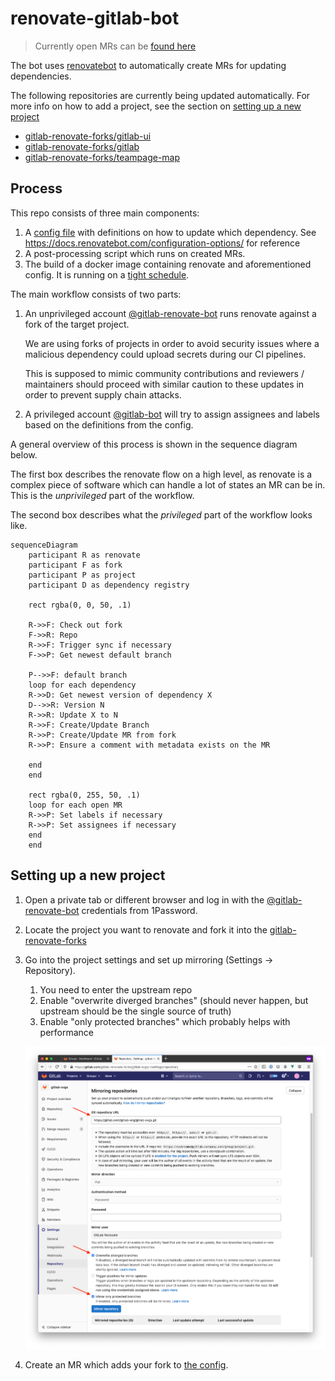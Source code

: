 # renovate-gitlab-bot

> Currently open MRs can be [found here](https://gitlab.com/dashboard/merge_requests?scope=all&utf8=%E2%9C%93&state=opened&author_username=gitlab-renovate-bot)

The bot uses [renovatebot](https://github.com/renovatebot/renovate) to
automatically create MRs for updating dependencies.

The following repositories are currently being updated automatically.
For more info on how to add a project, see the section on [setting up a new project](#setting-up-a-new-project)

<!-- rep -->

- [gitlab-renovate-forks/gitlab-ui](https://gitlab.com/gitlab-renovate-forks/gitlab-ui)
- [gitlab-renovate-forks/gitlab](https://gitlab.com/gitlab-renovate-forks/gitlab)
- [gitlab-renovate-forks/teampage-map](https://gitlab.com/gitlab-renovate-forks/teampage-map)

<!-- rep -->

## Process

This repo consists of three main components:

1. A [config file](./config.js) with definitions on how to update which dependency.
   See https://docs.renovatebot.com/configuration-options/ for reference
2. A post-processing script which runs on created MRs.
3. The build of a docker image containing renovate and aforementioned config.
   It is running on a [tight schedule](https://gitlab.com/gitlab-org/frontend/renovate-gitlab-bot/-/pipeline_schedules).

The main workflow consists of two parts:

1. An unprivileged account [@gitlab-renovate-bot](https://gitlab.com/gitlab-renovate-bot)
   runs renovate against a fork of the target project.

   We are using forks of projects in order to avoid security issues where a malicious dependency
   could upload secrets during our CI pipelines.

   This is supposed to mimic community contributions and reviewers / maintainers should proceed
   with similar caution to these updates in order to prevent supply chain attacks.

2. A privileged account [@gitlab-bot](https://gitlab.com/gitlab-bot) will try to assign assignees
   and labels based on the definitions from the config.

A general overview of this process is shown in the sequence diagram below.

The first box describes the renovate flow on a high level, as renovate is a complex piece of software
which can handle a lot of states an MR can be in. This is the _unprivileged_ part of the workflow.

The second box describes what the _privileged_ part of the workflow looks like.

```mermaid
sequenceDiagram
    participant R as renovate
    participant F as fork
    participant P as project
    participant D as dependency registry

    rect rgba(0, 0, 50, .1)

    R->>F: Check out fork
    F->>R: Repo
    R->>F: Trigger sync if necessary
    F->>P: Get newest default branch

    P-->>F: default branch
    loop for each dependency
    R->>D: Get newest version of dependency X
    D-->>R: Version N
    R->>R: Update X to N
    R->>F: Create/Update Branch
    R->>P: Create/Update MR from fork
    R->>P: Ensure a comment with metadata exists on the MR

    end
    end

    rect rgba(0, 255, 50, .1)
    loop for each open MR
    R->>P: Set labels if necessary
    R->>P: Set assignees if necessary
    end
    end
```

## Setting up a new project

1.  Open a private tab or different browser and log in with the
    [@gitlab-renovate-bot](https://gitlab.com/gitlab-renovate-bot) credentials from 1Password.
2.  Locate the project you want to renovate and fork it into the [gitlab-renovate-forks]
3.  Go into the project settings and set up mirroring (Settings -> Repository).

    1. You need to enter the upstream repo
    2. Enable "overwrite diverged branches" (should never happen, but upstream should be the single source of truth)
    3. Enable "only protected branches" which probably helps with performance

    ![](./docs/mirror-setup.png)

4.  Create an MR which adds your fork to [the config](./config.js).

[gitlab-renovate-forks]: https://gitlab.com/gitlab-renovate-forks
